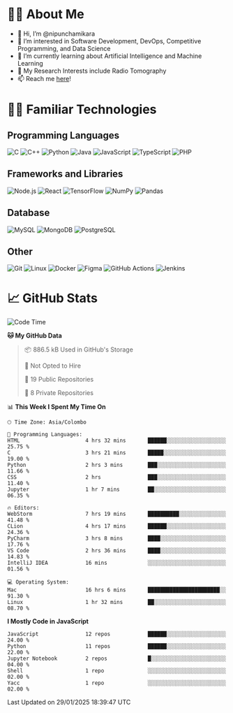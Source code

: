 # 🙋‍♂️ About Me
- 👋 Hi, I’m @nipunchamikara
- 👀 I’m interested in Software Development, DevOps, Competitive Programming, and Data Science
- 🌱 I’m currently learning about Artificial Intelligence and Machine Learning
- 📜 My Research Interests include Radio Tomography
- 📫 Reach me [here](mailto:nipunchamikara@yahoo.com)!

# 👨‍💻 Familiar Technologies

## Programming Languages
![C](https://img.icons8.com/color/48/000000/c-programming.png "C")
![C++](https://img.icons8.com/color/48/000000/c-plus-plus-logo.png "C++")
![Python](https://img.icons8.com/color/48/000000/python.png "Python")
![Java](https://img.icons8.com/color/48/000000/java-coffee-cup-logo.png "Java")
![JavaScript](https://img.icons8.com/color/48/000000/javascript.png "JavaScript")
![TypeScript](https://img.icons8.com/color/48/000000/typescript.png "TypeScript")
![PHP](https://img.icons8.com/officel/48/000000/php-logo.png "PHP")

## Frameworks and Libraries
![Node.js](https://img.icons8.com/color/48/000000/nodejs.png "Node.js")
![React](https://img.icons8.com/officel/48/000000/react.png "React")
![TensorFlow](https://img.icons8.com/color/48/000000/tensorflow.png "TensorFlow")
![NumPy](https://img.icons8.com/color/48/000000/numpy.png "NumPy")
![Pandas](https://img.icons8.com/color/48/000000/pandas.png "Pandas")

## Database
![MySQL](https://img.icons8.com/color/48/000000/mysql-logo.png "MySQL")
![MongoDB](https://img.icons8.com/color/48/000000/mongodb.png "MongoDB")
![PostgreSQL](https://img.icons8.com/color/48/000000/postgreesql.png "PostgreSQL")

## Other
![Git](https://img.icons8.com/color/48/000000/git.png "Git")
![Linux](https://img.icons8.com/color/48/000000/linux.png "Linux")
![Docker](https://img.icons8.com/color/48/000000/docker.png "Docker")
![Figma](https://img.icons8.com/color/48/000000/figma.png "Figma")
![GitHub Actions](https://img.icons8.com/color/48/000000/github.png "GitHub Actions")
![Jenkins](https://img.icons8.com/color/48/000000/jenkins.png "Jenkins")

# 📈 GitHub Stats

<!--START_SECTION:waka-->
![Code Time](http://img.shields.io/badge/Code%20Time-1%2C236%20hrs%207%20mins-blue)

**🐱 My GitHub Data** 

> 📦 886.5 kB Used in GitHub's Storage 
 > 
> 🚫 Not Opted to Hire
 > 
> 📜 19 Public Repositories 
 > 
> 🔑 8 Private Repositories 
 > 
📊 **This Week I Spent My Time On** 

```text
🕑︎ Time Zone: Asia/Colombo

💬 Programming Languages: 
HTML                     4 hrs 32 mins       ██████░░░░░░░░░░░░░░░░░░░   25.75 % 
C                        3 hrs 21 mins       █████░░░░░░░░░░░░░░░░░░░░   19.00 % 
Python                   2 hrs 3 mins        ███░░░░░░░░░░░░░░░░░░░░░░   11.66 % 
CSS                      2 hrs               ███░░░░░░░░░░░░░░░░░░░░░░   11.40 % 
Jupyter                  1 hr 7 mins         ██░░░░░░░░░░░░░░░░░░░░░░░   06.35 % 

🔥 Editors: 
WebStorm                 7 hrs 19 mins       ██████████░░░░░░░░░░░░░░░   41.48 % 
CLion                    4 hrs 17 mins       ██████░░░░░░░░░░░░░░░░░░░   24.36 % 
PyCharm                  3 hrs 8 mins        ████░░░░░░░░░░░░░░░░░░░░░   17.76 % 
VS Code                  2 hrs 36 mins       ████░░░░░░░░░░░░░░░░░░░░░   14.83 % 
IntelliJ IDEA            16 mins             ░░░░░░░░░░░░░░░░░░░░░░░░░   01.56 % 

💻 Operating System: 
Mac                      16 hrs 6 mins       ███████████████████████░░   91.30 % 
Linux                    1 hr 32 mins        ██░░░░░░░░░░░░░░░░░░░░░░░   08.70 % 
```

**I Mostly Code in JavaScript** 

```text
JavaScript               12 repos            ██████░░░░░░░░░░░░░░░░░░░   24.00 % 
Python                   11 repos            ██████░░░░░░░░░░░░░░░░░░░   22.00 % 
Jupyter Notebook         2 repos             █░░░░░░░░░░░░░░░░░░░░░░░░   04.00 % 
Shell                    1 repo              ░░░░░░░░░░░░░░░░░░░░░░░░░   02.00 % 
Yacc                     1 repo              ░░░░░░░░░░░░░░░░░░░░░░░░░   02.00 % 
```




 Last Updated on 29/01/2025 18:39:47 UTC
<!--END_SECTION:waka-->


